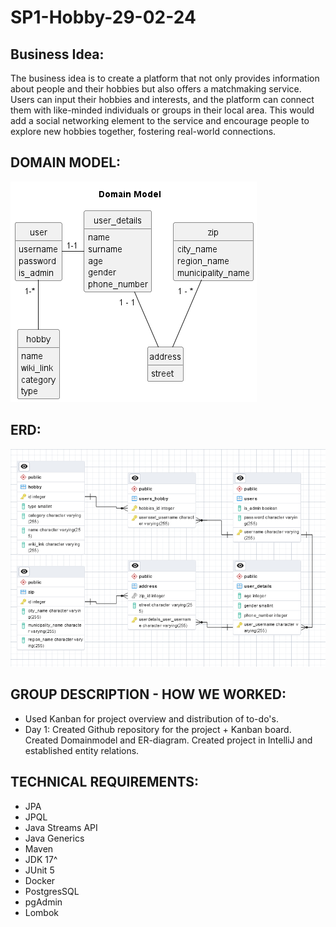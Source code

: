# SP1-Hobby-29-02-24

## Business Idea:
The business idea is to create a platform that not only provides information about people and their hobbies but also offers a matchmaking service. Users can input their hobbies and interests, and the platform can connect them with like-minded individuals or groups in their local area. This would add a social networking element to the service and encourage people to explore new hobbies together, fostering real-world connections.

## DOMAIN MODEL:
![sp1.hobby/src/main/java/cphbusiness/groupone/docs/DomainModel-Domain_Model-Final.png](sp1.hobby/src/main/java/cphbusiness/groupone/docs/DomainModel-Domain_Model-Final.png)

## ERD:
![sp1.hobby/src/main/java/cphbusiness/groupone/docs/DomainModelHobby.png](sp1.hobby/src/main/java/cphbusiness/groupone/docs/DomainModelHobby.png)

## GROUP DESCRIPTION - HOW WE WORKED:

- Used Kanban for project overview and distribution of to-do's.
- Day 1: Created Github repository for the project + Kanban board. Created Domainmodel and ER-diagram. Created project in IntelliJ and established entity relations.

## TECHNICAL REQUIREMENTS:

- JPA
- JPQL
- Java Streams API
- Java Generics
- Maven
- JDK 17^
- JUnit 5
- Docker
- PostgresSQL
- pgAdmin
- Lombok
